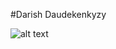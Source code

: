 #Darish Daudekenkyzy

![alt text](https://github.com/[DarishDaudekenkyzy]/[DarishDaudekenkyzy-profile-website]/blob/[master]/public/images/screen_1.png?raw=true)